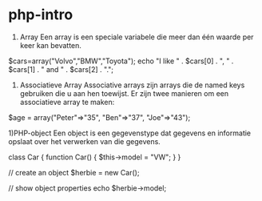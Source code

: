 # php-intro


1) Array
Een array is een speciale variabele die meer dan één waarde per keer kan bevatten.

$cars=array("Volvo","BMW","Toyota");
echo "I like " . $cars[0] . ", " . $cars[1] . " and " . $cars[2] . ".";


1) Associatieve Array
Associative arrays zijn arrays die de named keys gebruiken die u aan hen toewijst.
Er zijn twee manieren om een ​​associatieve array te maken:

$age = array("Peter"=>"35", "Ben"=>"37", "Joe"=>"43");


1)PHP-object
Een object is een gegevenstype dat gegevens en informatie opslaat over het verwerken van die gegevens.


class Car {
    function Car() {
        $this->model = "VW";
    }
}

// create an object
$herbie = new Car();

// show object properties
echo $herbie->model;




